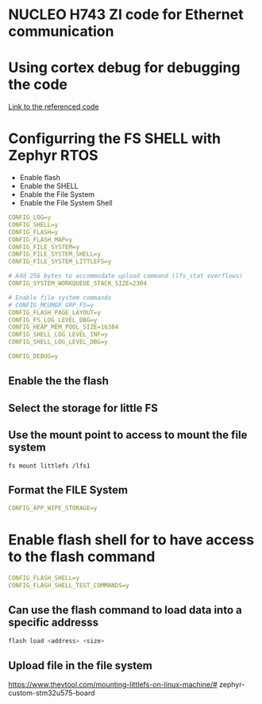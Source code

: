 # NUCLEO H743 ZI code for Ethernet communication

# Using cortex debug for debugging the code
[Link to the referenced code](https://www.astrolabe.coop/posts/tuto-debug-zephyr/)



# Configurring the FS SHELL with Zephyr RTOS 
* Enable flash
* Enable the SHELL
* Enable the File System
* Enable the File System Shell
``` yml
CONFIG_LOG=y
CONFIG_SHELL=y
CONFIG_FLASH=y
CONFIG_FLASH_MAP=y
CONFIG_FILE_SYSTEM=y
CONFIG_FILE_SYSTEM_SHELL=y
CONFIG_FILE_SYSTEM_LITTLEFS=y

# Add 256 bytes to accommodate upload command (lfs_stat overflows)
CONFIG_SYSTEM_WORKQUEUE_STACK_SIZE=2304

# Enable file system commands
# CONFIG_MCUMGR_GRP_FS=y
CONFIG_FLASH_PAGE_LAYOUT=y
CONFIG_FS_LOG_LEVEL_DBG=y
CONFIG_HEAP_MEM_POOL_SIZE=16384
CONFIG_SHELL_LOG_LEVEL_INF=y
CONFIG_SHELL_LOG_LEVEL_DBG=y

CONFIG_DEBUG=y
```
## Enable the the flash 
## Select the storage for little FS




## Use the mount point to access to mount the file system 
``` code
fs mount littlefs /lfs1
```

## Format the FILE System 
``` yml
CONFIG_APP_WIPE_STORAGE=y
```

# Enable flash shell for to have access to the flash command 
``` yml
CONFIG_FLASH_SHELL=y
CONFIG_FLASH_SHELL_TEST_COMMANDS=y
```

## Can use the flash command to load data into a specific addresss

```bash
flash load <address> <size>
```

## Upload file in the file system

https://www.thevtool.com/mounting-littlefs-on-linux-machine/# zephyr-custom-stm32u575-board
